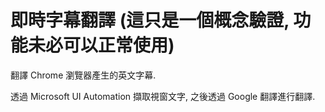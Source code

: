 # 即時字幕翻譯 (這只是一個概念驗證, 功能未必可以正常使用)

翻譯 Chrome 瀏覽器產生的英文字幕.

透過 Microsoft UI Automation 擷取視窗文字, 之後透過 Google 翻譯進行翻譯.
